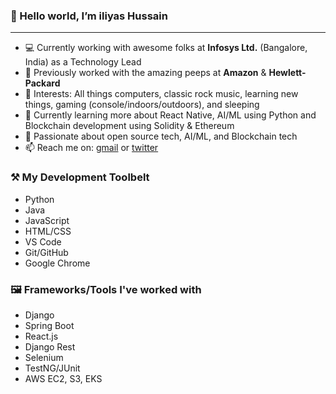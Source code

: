 ### 👋  Hello world, I’m iliyas Hussain
---
- 💻 Currently working with awesome folks at **Infosys Ltd.** (Bangalore, India) as a Technology Lead
- 🏢 Previously worked with the amazing peeps at **Amazon** & **Hewlett-Packard**
- 👀 Interests: All things computers, classic rock music, learning new things, gaming (console/indoors/outdoors), and sleeping
- 🌱 Currently learning more about React Native, AI/ML using Python and Blockchain development using Solidity & Ethereum
- 💞️ Passionate about open source tech, AI/ML, and Blockchain tech
- 📫 Reach me on: [gmail](hussain.iliyas.89@gmail.com) or [twitter](https://twitter.com/_ThisIsIliyas_)


### ⚒  My Development Toolbelt
- Python
- Java
- JavaScript
- HTML/CSS
- VS Code
- Git/GitHub
- Google Chrome

### 🖼  Frameworks/Tools I've worked with
- Django
- Spring Boot
- React.js
- Django Rest
- Selenium
- TestNG/JUnit
- AWS EC2, S3, EKS


<!---
iliyasHussain/iliyasHussain is a ✨ special ✨ repository because its `README.md` (this file) appears on your GitHub profile.
You can click the Preview link to take a look at your changes.
--->
